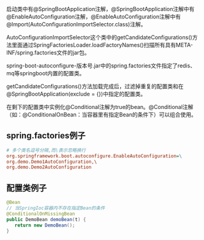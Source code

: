 启动类中有@SpringBootApplication注解，@SpringBootApplication注解中有@EnableAutoConfiguration注解，@EnableAutoConfiguration注解中有@Import(AutoConfigurationImportSelector.class)注解。

AutoConfigurationImportSelector这个类中的getCandidateConfigurations()方法里面通过SpringFactoriesLoader.loadFactoryNames()扫描所有具有META-INF/spring.factories文件的jar包。

spring-boot-autoconfigure-版本号.jar中的spring.factories文件指定了redis、mq等springboot内置的配置类。

getCandidateConfigurations()方法加载完成后，过滤掉重复的配置类和在@SpringBootApplication(exclude = {})中指定的配置类。

在剩下的配置类中实例化@Conditional注解为true的bean。@Conditional注解（如：@ConditionalOnBean：当容器里有指定Bean的条件下）可以组合使用。

## spring.factories例子

```ini
# 多个类名逗号分隔,而\表示忽略换行
org.springframework.boot.autoconfigure.EnableAutoConfiguration=\
org.demo.Demo1AutoConfiguration,\
org.demo.Demo2AutoConfiguration
```

## 配置类例子

```java
@Bean
// 当SpringIoc容器内不存在指定Bean的条件
@ConditionalOnMissingBean
public DemoBean demoBean(t) {
   return new DemoBean();
}
```
